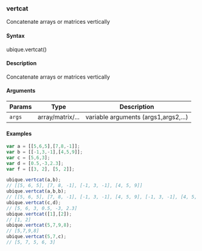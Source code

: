 ### vertcat

Concatenate arrays or matrices vertically


#### Syntax

ubique.vertcat()


#### Description

Concatenate arrays or matrices vertically  



#### Arguments

|Params|Type|Description
|---------|----|-----------
|`args` | array/matrix/... | variable arguments (args1,args2,...)


#### Examples

```js
var a = [[5,6,5],[7,8,-1]];
var b = [[-1,3,-1],[4,5,9]];
var c = [5,6,3];
var d = [0.5,-3,2.3];
var f = [[3, 2], [5, 2]];

ubique.vertcat(a,b);
// [[5, 6, 5], [7, 8, -1], [-1, 3, -1], [4, 5, 9]]
ubique.vertcat(a,b,b);
// [[5, 6, 5], [7, 8, -1], [-1, 3, -1], [4, 5, 9], [-1, 3, -1], [4, 5, 9]]
ubique.vertcat(c,d);
// [5, 6, 3, 0.5, -3, 2.3]
ubique.vertcat([1],[2]);
// [1, 2]
ubique.vertcat(5,7,9,8);
// [5,7,9,8]
ubique.vertcat(5,7,c);
// [5, 7, 5, 6, 3]
```

